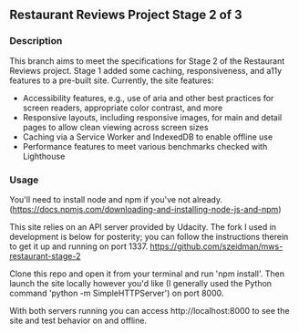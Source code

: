 ## Restaurant Reviews Project Stage 2 of 3
### Description
This branch aims to meet the specifications for Stage 2 of the Restaurant Reviews project. Stage 1 added some caching, responsiveness, and a11y features to a pre-built site. Currently, the site features:
* Accessibility features, e.g., use of aria and other best practices for screen readers, appropriate color contrast, and more
* Responsive layouts, including responsive images, for main and detail pages to allow clean viewing across screen sizes
* Caching via a Service Worker and IndexedDB to enable offline use
* Performance features to meet various benchmarks checked with Lighthouse

### Usage
You'll need to install node and npm if you've not already.
(https://docs.npmjs.com/downloading-and-installing-node-js-and-npm)

This site relies on an API server provided by Udacity. The fork I used in development is below for posterity; you can follow the instructions therein to get it up and running on port 1337.
https://github.com/szeidman/mws-restaurant-stage-2

Clone this repo and open it from your terminal and run 'npm install'. Then launch the site locally however you'd like (I generally used the Python command 'python -m SimpleHTTPServer') on port 8000.

With both servers running you can access http://localhost:8000 to see the site and test behavior on and offline.
